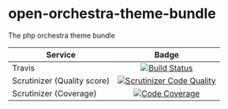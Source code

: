 open-orchestra-theme-bundle
=========================

The php orchestra theme bundle

| Service       | Badge         |
| ------------- |:-------------:|
| Travis | [![Build Status](https://magnum.travis-ci.com/itkg/open-orchestra-media-bundle.svg?token=jFMwikTSYoZgNjR86FGs&branch=master)](https://magnum.travis-ci.com/itkg/open-orchestra-media-bundle) |
| Scrutinizer (Quality score) | [![Scrutinizer Code Quality](https://scrutinizer-ci.com/g/open-orchestra/open-orchestra-theme-bundle/badges/quality-score.png?b=master)](https://scrutinizer-ci.com/g/open-orchestra/open-orchestra-theme-bundle/?branch=master) |
| Scrutinizer (Coverage) | [![Code Coverage](https://scrutinizer-ci.com/g/open-orchestra/open-orchestra-theme-bundle/badges/coverage.png?b=master)](https://scrutinizer-ci.com/g/open-orchestra/open-orchestra-theme-bundle/?branch=master) |
